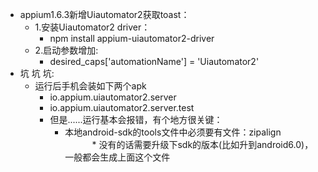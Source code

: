 * appium1.6.3新增Uiautomator2获取toast：
    * 1.安装Uiautomator2 driver：
        * npm install appium-uiautomator2-driver
    * 2.启动参数增加:
        * desired_caps['automationName'] = 'Uiautomator2'
* 坑 坑 坑:
    * 运行后手机会装如下两个apk
        * io.appium.uiautomator2.server
        * io.appium.uiautomator2.server.test
        * 但是......运行基本会报错，有个地方很关键：
            * 本地android-sdk的tools文件中必须要有文件：zipalign</br>
            * 没有的话需要升级下sdk的版本(比如升到android6.0)，一般都会生成上面这个文件
